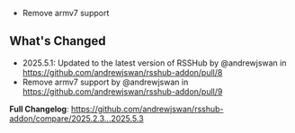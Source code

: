  - Remove armv7 support

## What's Changed
* 2025.5.1: Updated to the latest version of RSSHub by @andrewjswan in https://github.com/andrewjswan/rsshub-addon/pull/8
* Remove armv7 support by @andrewjswan in https://github.com/andrewjswan/rsshub-addon/pull/9


**Full Changelog**: https://github.com/andrewjswan/rsshub-addon/compare/2025.2.3...2025.5.3
